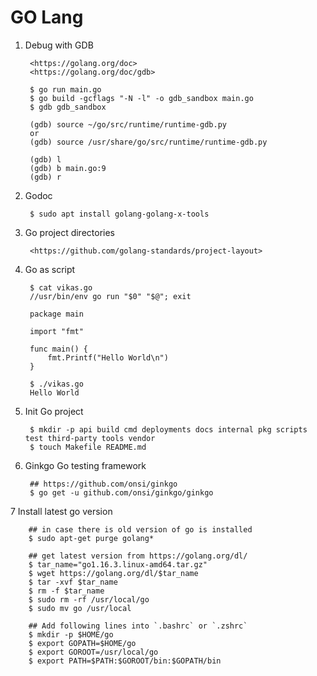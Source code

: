GO Lang
=======

1. Debug with GDB

        <https://golang.org/doc>
        <https://golang.org/doc/gdb>

        $ go run main.go
        $ go build -gcflags "-N -l" -o gdb_sandbox main.go
        $ gdb gdb_sandbox

        (gdb) source ~/go/src/runtime/runtime-gdb.py
        or
        (gdb) source /usr/share/go/src/runtime/runtime-gdb.py

        (gdb) l
        (gdb) b main.go:9
        (gdb) r

2. Godoc

        $ sudo apt install golang-golang-x-tools

3. Go project directories

        <https://github.com/golang-standards/project-layout>

4. Go as script

        $ cat vikas.go
        //usr/bin/env go run "$0" "$@"; exit

        package main

        import "fmt"

        func main() {
            fmt.Printf("Hello World\n")
        }

        $ ./vikas.go
        Hello World

5. Init Go project

        $ mkdir -p api build cmd deployments docs internal pkg scripts test third-party tools vendor
        $ touch Makefile README.md

6. Ginkgo Go testing framework

        ## https://github.com/onsi/ginkgo
        $ go get -u github.com/onsi/ginkgo/ginkgo


7 Install latest go version

        ## in case there is old version of go is installed
        $ sudo apt-get purge golang*

        ## get latest version from https://golang.org/dl/
        $ tar_name="go1.16.3.linux-amd64.tar.gz"
        $ wget https://golang.org/dl/$tar_name
        $ tar -xvf $tar_name
        $ rm -f $tar_name
        $ sudo rm -rf /usr/local/go
        $ sudo mv go /usr/local

        ## Add following lines into `.bashrc` or `.zshrc`
        $ mkdir -p $HOME/go
        $ export GOPATH=$HOME/go
        $ export GOROOT=/usr/local/go
        $ export PATH=$PATH:$GOROOT/bin:$GOPATH/bin
